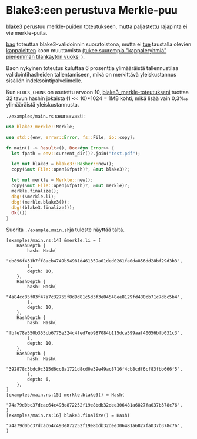 # Blake3:een perustuva Merkle-puu

[blake3](https://github.com/BLAKE3-team/BLAKE3) perustuu merkle-puiden toteutukseen, mutta paljastettu rajapinta ei vie merkle-puita.

[bao](https://github.com/oconnor663/bao) toteuttaa blake3-validoinnin suoratoistona, mutta ei [tue](https://github.com/oconnor663/bao/issues/34) taustalla olevien [kappaleitten](https://github.com/oconnor663/bao/issues/34) koon muuttamista [(tukee suurempia "kappaleryhmiä" pienemmän tilankäytön vuoksi](https://github.com/oconnor663/bao/issues/34) ).

Baon nykyinen toteutus kuluttaa 6 prosenttia ylimääräistä tallennustilaa validointihasheiden tallentamiseen, mikä on merkittävä yleiskustannus sisällön indeksointipalvelimelle.

Kun `BLOCK_CHUNK` on asetettu arvoon 10, [blake3_merkle-toteutukseni](https://github.com/rmw-lib/blake3_merkle) tuottaa 32 tavun hashin jokaista (1 << 10)*1024 = 1MB kohti, mikä lisää vain 0,3‱ ylimääräistä yleiskustannusta.

`./examples/main.rs` seuraavasti :

```rust
use blake3_merkle::Merkle;

use std::{env, error::Error, fs::File, io::copy};

fn main() -> Result<(), Box<dyn Error>> {
  let fpath = env::current_dir()?.join("test.pdf");

  let mut blake3 = blake3::Hasher::new();
  copy(&mut File::open(&fpath)?, &mut blake3)?;

  let mut merkle = Merkle::new();
  copy(&mut File::open(&fpath)?, &mut merkle)?;
  merkle.finalize();
  dbg!(&merkle.li);
  dbg!(merkle.blake3());
  dbg!(blake3.finalize());
  Ok(())
}
```

Suorita `./example.main.sh`ja tuloste näyttää tältä.

```
[examples/main.rs:14] &merkle.li = [
    HashDepth {
        hash: Hash(
            "eb896f431b7ff8acb4749b54981d461359a01ded0261fa0da856dd28bf29d3b3",
        ),
        depth: 10,
    },
    HashDepth {
        hash: Hash(
            "4a84cc85f03f47a7c32755f8d9d81c5d3f3e04548ee8129fd480cb71c7dbc5b4",
        ),
        depth: 10,
    },
    HashDepth {
        hash: Hash(
            "fbfe78e550b355cb6775e324c4fed7eb987084b115dca599aaf40056bfb031c3",
        ),
        depth: 10,
    },
    HashDepth {
        hash: Hash(
            "392878c3bdc9c315d6cc8a1721d8cd0a39e49ac8716f4cb8cdf6cf83fbb666f5",
        ),
        depth: 6,
    },
]
[examples/main.rs:15] merkle.blake3() = Hash(
    "74a79d0bc37dcac64c493e872252f19e8bdb32dee306481a6827fa037b378c76",
)
[examples/main.rs:16] blake3.finalize() = Hash(
    "74a79d0bc37dcac64c493e872252f19e8bdb32dee306481a6827fa037b378c76",
)
```